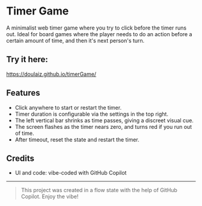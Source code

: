 # Timer Game

A minimalist web timer game where you try to click before the timer runs out. Ideal for board games where the player needs to do an action before a certain amount of time, and then it's next person's turn. 

## Try it here:
https://doulaiz.github.io/timerGame/

## Features
- Click anywhere to start or restart the timer.
- Timer duration is configurable via the settings in the top right.
- The left vertical bar shrinks as time passes, giving a discreet visual cue.
- The screen flashes as the timer nears zero, and turns red if you run out of time.
- After timeout, reset the state and restart the timer.

## Credits
- UI and code: vibe-coded with GitHub Copilot

---
> This project was created in a flow state with the help of GitHub Copilot. Enjoy the vibe!
